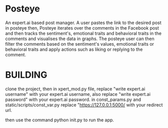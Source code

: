 # Posteye
An expert.ai based post manager.
A user pastes the link to the desired post in posteye then,
Posteye iterates over the comments in the Facebook post and 
then tracks the sentiment's, emotional traits and behavioral 
traits in the comments and visualises the data in graphs.
The posteye user can then filter the comments based on the
sentiment's values, emotional traits or behavioral traits and
apply actions such as liking or replying to the comment.

# BUILDING
clone the project, then in xpert_mod.py file, replace "write expert.ai username" with your expert.ai username,
also replace "write expert.ai password" with your expert.ai password.
in const_params.py and static/scripts/const_var.py replace "https://127.0.0.1:5000/ with your redirect url.

then use the command python init.py to run the app.
